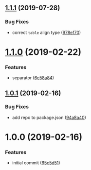 ## [1.1.1](https://github.com/mike-north/mdast-builder/compare/v1.1.0...v1.1.1) (2019-07-28)


### Bug Fixes

* correct `table` align type ([978ef70](https://github.com/mike-north/mdast-builder/commit/978ef70))

# [1.1.0](https://github.com/mike-north/mdast-builder/compare/v1.0.1...v1.1.0) (2019-02-22)


### Features

* separator ([6c58a84](https://github.com/mike-north/mdast-builder/commit/6c58a84))

## [1.0.1](https://github.com/mike-north/mdast-builder/compare/v1.0.0...v1.0.1) (2019-02-16)


### Bug Fixes

* add repo to package.json ([94a8a40](https://github.com/mike-north/mdast-builder/commit/94a8a40))

# 1.0.0 (2019-02-16)


### Features

* initial commit ([65c5d51](https://github.com/mike-north/mdast-builder/commit/65c5d51))
